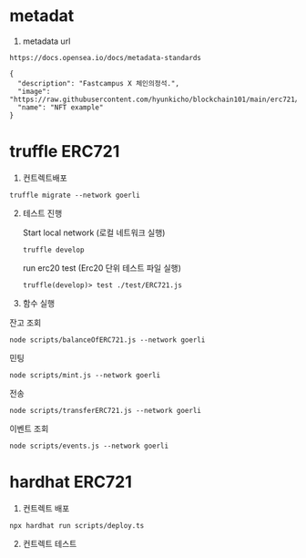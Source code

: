 # metadat
1. metadata url
```
https://docs.opensea.io/docs/metadata-standards
```

```
{
  "description": "Fastcampus X 체인의정석.", 
  "image": "https://raw.githubusercontent.com/hyunkicho/blockchain101/main/erc721/metadata/image.png", 
  "name": "NFT example"
}
```
# truffle ERC721

1. 컨트렉트배포

```
truffle migrate --network goerli
```

2. 테스트 진행

    Start local network (로컬 네트워크 실행)
    ```
    truffle develop
    ```
    run erc20 test (Erc20 단위 테스트 파일 실행)
    ```
    truffle(develop)> test ./test/ERC721.js
    ```
3. 함수 실행

잔고 조회
```
node scripts/balanceOfERC721.js --network goerli
```

민팅
```
node scripts/mint.js --network goerli
```

전송
```
node scripts/transferERC721.js --network goerli
```

이벤트 조회
```
node scripts/events.js --network goerli
```

# hardhat ERC721
1. 컨트렉트 배포
```
npx hardhat run scripts/deploy.ts
```

2. 컨트렉트 테스트
